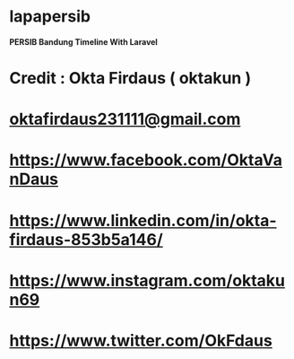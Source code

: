# lapapersib

#### PERSIB Bandung Timeline With Laravel

# Credit : Okta Firdaus ( oktakun )
# oktafirdaus231111@gmail.com
# https://www.facebook.com/OktaVanDaus
# https://www.linkedin.com/in/okta-firdaus-853b5a146/
# https://www.instagram.com/oktakun69
# https://www.twitter.com/OkFdaus
